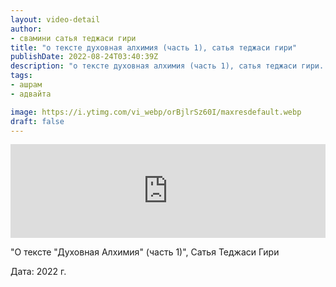 ```yaml
---
layout: video-detail
author:
- свамини сатья теджаси гири
title: "о тексте духовная алхимия (часть 1), сатья теджаси гири"
publishDate: 2022-08-24T03:40:39Z
description: "о тексте духовная алхимия (часть 1), сатья теджаси гири. "
tags: 
- ашрам
- адвайта

image: https://i.ytimg.com/vi_webp/orBjlrSz60I/maxresdefault.webp
draft: false
---
```


<iframe width="100%" src="https://www.youtube.com/embed/orBjlrSz60I" frameborder="0" allowfullscreen=""></iframe> 

 "О тексте "Духовная Алхимия" (часть 1)", Сатья Теджаси Гири

 Дата: 2022 г.

  

 